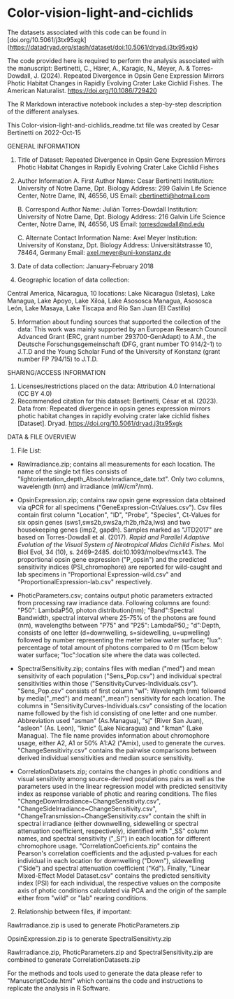 # Color-vision-light-and-cichlids

The datasets associated with this code can be found in
[doi.org/10.5061/j3tx95xgk] (https://datadryad.org/stash/dataset/doi:10.5061/dryad.j3tx95xgk)

The code provided here is required to perform the analysis associated with the manuscript: Bertinetti, C., Härer, A., Karagic, N., Meyer, A. & Torres-Dowdall, J. (2024). Repeated Divergence in Opsin Gene Expression Mirrors Photic Habitat Changes in Rapidly Evolving Crater Lake Cichlid Fishes. The American Naturalist. https://doi.org/10.1086/729420


The R Markdown interactive notebook includes a step-by-step description of the different analyses.

This Color-vision-light-and-cichlids_readme.txt file was created by Cesar Bertinetti on 2022-Oct-15 


GENERAL INFORMATION

1. Title of Dataset: Repeated Divergence in Opsin Gene Expression Mirrors Photic Habitat Changes in Rapidly Evolving Crater Lake Cichlid Fishes


2. Author Information
	A. First Author
		Name: Cesar Bertinetti
		Institution: University of Notre Dame, Dpt. Biology
		Address: 299 Galvin Life Science Center, Notre Dame, IN, 46556, US
		Email: cbertinetti@hotmail.com

	B. Correspond Author 
		Name: Julián Torres-Dowdall
		Institution: University of Notre Dame, Dpt. Biology
		Address: 216 Galvin Life Science Center, Notre Dame, IN, 46556, US
		Email: torresdowdall@nd.edu

	C. Alternate Contact Information
		Name: Axel Meyer
		Institution: University of Konstanz, Dpt. Biology
		Address: Universitätstrasse 10, 78464, Germany
		Email: axel.meyer@uni-konstanz.de

3. Date of data collection: January-February 2018 

4. Geographic location of data collection: 

Central America, Nicaragua, 10 locations: Lake Nicaragua (Isletas), Lake Managua, Lake Apoyo, Lake Xiloá, Lake Asososca Managua, Asososca León, Lake Masaya, Lake Tiscapa and Río San Juan (El Castillo)


5. Information about funding sources that supported the collection of the data: This work was mainly supported by an European Research Council Advanced Grant (ERC, grant number 293700-GenAdapt) to A.M., the Deutsche Forschungsgemeinschaft (DFG, grant number TO 914/2-1) to J.T.D and the Young Scholar Fund of the University of Konstanz (grant number FP 794/15) to J.T.D.


SHARING/ACCESS INFORMATION

1. Licenses/restrictions placed on the data: Attribution 4.0 International (CC BY 4.0)
2. Recommended citation for this dataset: Bertinetti, César et al. (2023). Data from: Repeated divergence in opsin genes expression mirrors photic habitat changes in rapidly evolving crater lake cichlid fishes [Dataset]. Dryad. https://doi.org/10.5061/dryad.j3tx95xgk


DATA & FILE OVERVIEW

1. File List: 

- RawIrradiance.zip; contains all measurements for each location. The name of the single txt files consists of "lightorientation_depth_AbsoluteIrradiance_date.txt". Only two columns, wavelength (nm) and irradiance (mW/cm²/nm).

- OpsinExpression.zip; contains raw opsin gene expression data obtained via qPCR for all specimens ("GeneExpression-CtValues.csv"). Csv files contain first column "Location", "ID", "Probe", "Species", Ct-Values for six opsin genes (sws1,sws2b,sws2a,rh2b,rh2a,lws) and two housekeeping genes (imp2, gapdh). Samples marked as "JTD2017" are based on Torres-Dowdall et al. (2017). *Rapid and Parallel Adaptive Evolution of the Visual System of Neotropical Midas Cichlid Fishes.* Mol Biol Evol, 34 (10), s. 2469–2485. doi:10.1093/molbev/msx143. 
The proportional opsin gene expression ("P_opsin") and the predicted sensitivity indices (PSI_chromophore) are reported for wild-caught and lab specimens in "Proportional Expression-wild.csv" and "ProportionalExpression-lab.csv" respectively.

- PhoticParameters.csv; contains output photic parameters extracted from processing raw irradiance data. Following columns are found: "P50": LambdaP50, photon distribution(nm); "Band":Spectral Bandwidth, spectral interval where 25-75% of the photons are found (nm), wavelengths between "P75" and "P25": LambdaP50,; "d":Depth, consists of one letter (d=downwelling, s=sidewelling, u=upwelling) followed by number representing the meter below water surface; "lux": percentage of total amount of photons compared to 0 m (15cm below water surface; "loc":location site where the data was collected.  

- SpectralSensitivity.zip; contains files with median ("med") and mean sensitivity of each population ("Sens_Pop.csv") and individual spectral sensitivities within those ("SensitivityCurves-Individuals.csv"). "Sens_Pop.csv" consists of first column "wl": Wavelength (nm) followed by media("_med") and mean("_mean") sensitivity for each location. The columns in "SensitivityCurves-Individuals.csv" consisting of the location name followed by the fish id consisting of one letter and one number. Abbreviation used "asman" (As.Managua), "sj" (River San Juan), "asleon" (As. Leon), "lknic" (Lake Nicaragua) and "lkman" (Lake Managua). The file name provides information about chromophore usage, either A2, A1 or 50% A1:A2 ("Amix), used to generate the curves. "ChangeSensitivity.csv" contains the pairwise comparisons between derived individual sensitivities and median source sensitivity.

- CorrelationDatasets.zip; contains the changes in photic conditions and visual sensitivity among source-derived populations pairs as well as the parameters used in the linear regression model with predicted sensitivity index as response variable of photic and rearing conditions. The files "ChangeDownIrradiance~ChangeSensitivity.csv", "ChangeSideIrradiance~ChangeSensitivity.csv", "ChangeTransmission~ChangeSensitivity.csv" contain the shift in spectral irradiance (either downwelling, sidewelling or spectral attenuation coefficient, respectively), identified with "_SS" column names, and spectral sensitivity ("_SI") in each location for different chromophore usage.  "CorrelationCoeficients.zip" contains the Pearson's correlation coefficients and the adjusted p-values for each individual in each location for downwelling ("Down"), sidewelling ("Side") and spectral attenuation coefficient ("Kd"). Finally, "Linear Mixed-Effect Model Dataset.csv" contains the predicted sensitivity index (PSI) for each individual, the respective values on the composite axis of photic conditions calculated via PCA and the origin of the sample either from "wild" or "lab" rearing conditions.

2. Relationship between files, if important: 

RawIrradiance.zip is used to generate PhoticParameters.zip

OpsinExpression.zip is to generate SpectralSensitivty.zip

RawIrradiance.zip, PhoticParameters.zip and SpectralSensitivity.zip are combined to generate CorrelationDatasets.zip

For the methods and tools used to generate the data please refer to "ManuscriptCode.html" which contains the code and instructions to replicate the analysis in R Software. 

